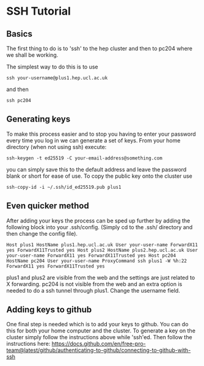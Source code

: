# SSH Tutorial

## Basics

The first thing to do is to 'ssh' to the hep cluster and then to pc204 where
we shall be working.

The simplest way to do this is to use 

`ssh your-username@plus1.hep.ucl.ac.uk`

and then 

`ssh pc204`

## Generating keys

To make this process easier and to stop you having to enter your password
every time you log in we can generate a set of keys. From your home directory
(when not using ssh) execute:

`ssh-keygen -t ed25519 -C your-email-address@something.com`

you can simply save this to the default address and leave the password blank
or short for ease of use.
To copy the public key onto the cluster use

`ssh-copy-id -i ~/.ssh/id_ed25519.pub plus1`

## Even quicker method

After adding your keys the process can be sped up further by adding the
following block into your .ssh/config. (Simply cd to the .ssh/ directory and
then change the config file).

`Host plus1
    HostName plus1.hep.ucl.ac.uk
    User your-user-name
    ForwardX11 yes
    ForwardX11Trusted yes
  Host plus2
    HostName plus2.hep.ucl.ac.uk
    User your-user-name
    ForwardX11 yes
    ForwardX11Trusted yes
  Host pc204
    HostName pc204
    User your-user-name
    ProxyCommand ssh plus1 -W %h:22
    ForwardX11 yes
    ForwardX11Trusted yes
`

plus1 and plus2 are visible from the web and the settings are just related to X
forwarding. pc204 is not visible from the web and an extra option is needed to
do a ssh tunnel through plus1. Change the username field.

## Adding keys to github

One final step is needed which is to add your keys to github. You can do this 
for both your home computer and the cluster. To generate a key on the cluster
simply follow the instructions above while 'ssh'ed. Then follow the
instructions here:
https://docs.github.com/en/free-pro-team@latest/github/authenticating-to-github/connecting-to-github-with-ssh


